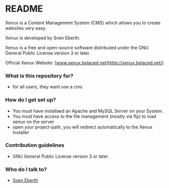 # README #

Xenux is a Content Management System (CMS) which allows you to create websites very easy. 

Xenux is developed by Sven Eberth.

Xenux is a free and open-source software distributed under the GNU General Public License version 3 or later.

Official Xenux Website: [www.xenux.bplaced.net](http://xenux.bplaced.net/)
 
### What is this repository for? ###
 
* for all users, they want use a cms
 
### How do I get set up? ###

* You must have installaed an Apache and MySQL Server on your System.
* You must have access to the file management (mostly via ftp) to load xenux on the server
* open your project-path, you will redirect automatically to the Xenux Installer 
 
### Contribution guidelines ###
 
* GNU General Public License version 3 or later.
 
### Who do I talk to? ###
* [Sven Eberth](mailto:mail@sven-eberth.de.hm)

